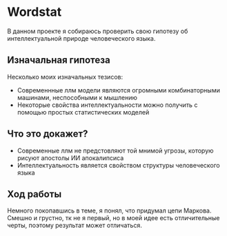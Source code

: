 # Wordstat
В данном проекте я собираюсь проверить свою гипотезу об интеллектуальной природе человеческого языка. 

## Изначальная гипотеза
Несколько моих изначальных тезисов:
- Современнные ллм модели являются огромными комбинаторными машинами, неспособными к мышлению
- Некоторые свойства интеллектуальности можно получить с помощью простых статистических моделей
## Что это докажет?
- Современные ллм не предстовляют той мнимой угрозы, которую рисуют апостолы ИИ апокалипсиса
- Интеллектуальность является свойством структуры человеческого языка 
## Ход работы
Немного покопавшись в теме, я понял, что придумал цепи Маркова. Смешно и грустно, тк не я первый, но в моей идее есть отличительные черты, поэтому результат может отличаться.